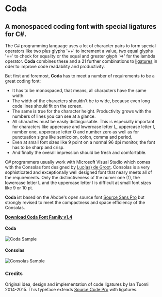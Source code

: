 # Coda 
## A monospaced coding font with special ligatures for C#.

The C# programming language uses a lot of character pairs to form special operators like two plus glyphs '++' to increment a value, two equal glyphs '==' to check for equality or the equal and greater glyph '=>' for the lambda operator.
**Coda** combines these and a 21 further combinations to [ligatures](https://en.wikipedia.org/wiki/Typographic_ligature) in oder to improve code readability and productivity.

But first and foremost, **Coda** has to meet a number of requirements to be a great coding font:
+ It has to be monospaced, that means, all characters have the same width.
+ The width of the characters shouldn't be to wide, because even long code lines should fit on the screen.
+ The same is true for the character height. Productivity grows with the numbers of lines you can see at a glance. 
+ All charactes must be easily distinguisable. This is especially important for characters like uppercase and lowercase letter L, uppercase letter I, number one, uppercase letter O and number zero as well as for punctuation signs like semicolon, colon, comma and period.
+ Even at small font sizes like 9 point on a normal 96 dpi monitor, the font has to be sharp and crisp. 
+ And finally the overall impression should be fresh and comfortable.

C# programmers usually work with Microsoft Visual Studio which comes with the Consolas font designed by [Luc(as) de Groot](https://en.wikipedia.org/wiki/Luc(as)_de_Groot). Consolas is a very sophisticated and exceptionally well designed font that neary meets all of the requirements. Only the distinctiveness of the numer one (1), the lowercase letter L and  the uppercase letter I is difficult at small font sizes like 9 or 10 pt.

**Coda** ist based on the Abobe's open source font [Source Sans Pro](https://fonts.google.com/specimen/Source+Sans+Pro) but strongly revised to meet the compactness and space efficiency of the Consolas.  

[**Download Coda Font Family v1.4**](https://github.com/proeller/Coda/Coda_1.4.zip)

#### Coda
![Coda Sample](hasklig_example.png?raw=true)

#### Consolas
![Consolas Sample](SourceCodeProSample.png?raw=true)


### Credits
Original idea, design and implementation of code ligatures by Ian Tuomi 2014-2015.
This typeface extends [Source Code Pro](https://github.com/adobe-fonts/source-code-pro) with ligatures.
